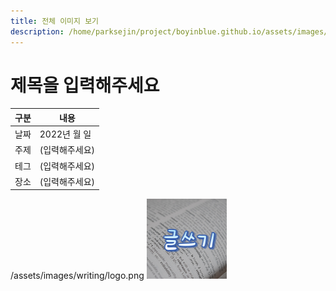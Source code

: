 ```yaml
---
title: 전체 이미지 보기
description: /home/parksejin/project/boyinblue.github.io/assets/images/writing
---
```



제목을 입력해주세요
===


|구분|내용|
|---|---|
|날짜|2022년 월 일|
|주제|(입력해주세요)|
|테그|(입력해주세요)|
|장소|(입력해주세요)|


/assets/images/writing/logo.png
![이미지](logo.png)


